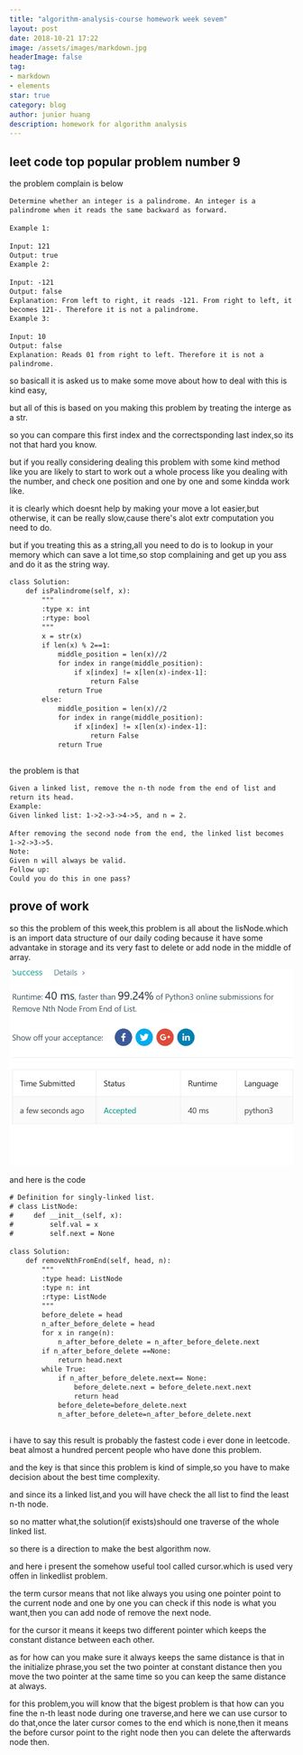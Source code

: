 ```yaml
---
title: "algorithm-analysis-course homework week sevem"
layout: post
date: 2018-10-21 17:22
image: /assets/images/markdown.jpg
headerImage: false
tag:
- markdown
- elements
star: true
category: blog
author: junior huang
description: homework for algorithm analysis
---
```


## leet code top popular problem number 9

the problem complain is below
```
Determine whether an integer is a palindrome. An integer is a palindrome when it reads the same backward as forward.

Example 1:

Input: 121
Output: true
Example 2:

Input: -121
Output: false
Explanation: From left to right, it reads -121. From right to left, it becomes 121-. Therefore it is not a palindrome.
Example 3:

Input: 10
Output: false
Explanation: Reads 01 from right to left. Therefore it is not a palindrome.
```

so basicall it is asked us to make some move about how to deal with this is kind easy,

but all of this is based on you making this problem by treating the interge as a str.

so you can compare this first index and the correctsponding last index,so its not that hard you know.

but if you really considering dealing this problem with some kind method like you are likely to start to work out a whole process like you dealing with the number, and check one position and one by one and some kindda work like.

it is clearly which doesnt help by making your move a lot easier,but otherwise, it can be really slow,cause there's alot extr computation you need to do.

but if you treating this as a string,all you need to do is to lookup in your memory which can save a lot time,so stop complaining and get up you ass and do it as the string way.

```
class Solution:
    def isPalindrome(self, x):
        """
        :type x: int
        :rtype: bool
        """
        x = str(x)
        if len(x) % 2==1:
            middle_position = len(x)//2
            for index in range(middle_position):
                if x[index] != x[len(x)-index-1]:
                    return False
            return True
        else:
            middle_position = len(x)//2
            for index in range(middle_position):
                if x[index] != x[len(x)-index-1]:
                    return False
            return True
        
```

the problem is that
```
Given a linked list, remove the n-th node from the end of list and return its head.
Example:
Given linked list: 1->2->3->4->5, and n = 2.

After removing the second node from the end, the linked list becomes 1->2->3->5.
Note:
Given n will always be valid.
Follow up:
Could you do this in one pass?
```

## prove of work

so this the problem of this week,this problem is all about the lisNode.which is an import data structure of our daily coding because it have some advantake in storage and its very fast to delete or add node in the middle of array.

![](./image/leetcode-week-15-1.png)

and here is the code
```
# Definition for singly-linked list.
# class ListNode:
#     def __init__(self, x):
#         self.val = x
#         self.next = None

class Solution:
    def removeNthFromEnd(self, head, n):
        """
        :type head: ListNode
        :type n: int
        :rtype: ListNode
        """
        before_delete = head
        n_after_before_delete = head
        for x in range(n):
            n_after_before_delete = n_after_before_delete.next
        if n_after_before_delete ==None:
            return head.next
        while True:
            if n_after_before_delete.next== None:
                before_delete.next = before_delete.next.next
                return head
            before_delete=before_delete.next
            n_after_before_delete=n_after_before_delete.next
            
```


i have to say this result is probably the fastest code i ever done in leetcode. beat almost a hundred percent people who have done this problem.

and the key is that since this problem is kind of simple,so you have to make decision about the best time complexity.

and since its a linked list,and you will have check the all list to find the least n-th node.

so no matter what,the solution(if exists)should one traverse of the whole linked list.

so there is a direction to make the best algorithm now.


and here i present the somehow useful tool called cursor.which is used very offen in linkedlist problem.

the term cursor means that not like always you using one pointer point to the current node and one by one you can check if this node is what you want,then you can add node of remove the next node.

for the cursor it means it keeps two different pointer which keeps the constant distance between each other.

as for how can you make sure it always keeps the same distance is that in the initialize phrase,you set the two pointer at constant distance then you move the two pointer at the same time so you can keep the same distance at always.

for this problem,you will know that the bigest problem is that how can you fine the n-th least node during one traverse,and here we can use cursor to do that,once the later cursor comes to the end which is none,then it means the before cursor point to the right node then you can delete the afterwards node then.
